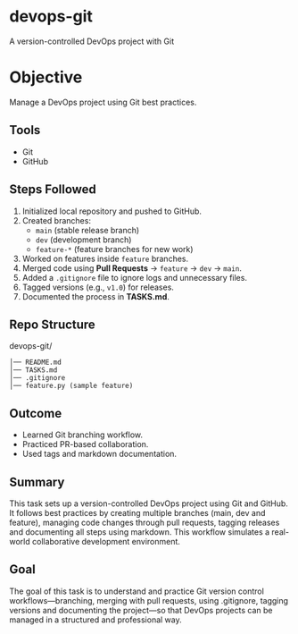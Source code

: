 # devops-git
A version-controlled DevOps project with Git

# Objective
Manage a DevOps project using Git best practices.

## Tools
- Git
- GitHub

## Steps Followed
1. Initialized local repository and pushed to GitHub.
2. Created branches:
   - `main` (stable release branch)
   - `dev` (development branch)
   - `feature-*` (feature branches for new work)
3. Worked on features inside `feature` branches.
4. Merged code using **Pull Requests** → `feature` → `dev` → `main`.
5. Added a `.gitignore` file to ignore logs and unnecessary files.
6. Tagged versions (e.g., `v1.0`) for releases.
7. Documented the process in **TASKS.md**.

## Repo Structure
devops-git/

    │── README.md
    │── TASKS.md
    │── .gitignore
    │── feature.py (sample feature)

## Outcome
- Learned Git branching workflow.
- Practiced PR-based collaboration.
- Used tags and markdown documentation.

## Summary
This task sets up a version-controlled DevOps project using Git and GitHub. It follows best practices by creating multiple branches (main, dev and feature), managing code changes through pull requests, tagging releases and documenting all steps using markdown. This workflow simulates a real-world collaborative development environment.

## Goal
The goal of this task is to understand and practice Git version control workflows—branching, merging with pull requests, using .gitignore, tagging versions and documenting the project—so that DevOps projects can be managed in a structured and professional way.

